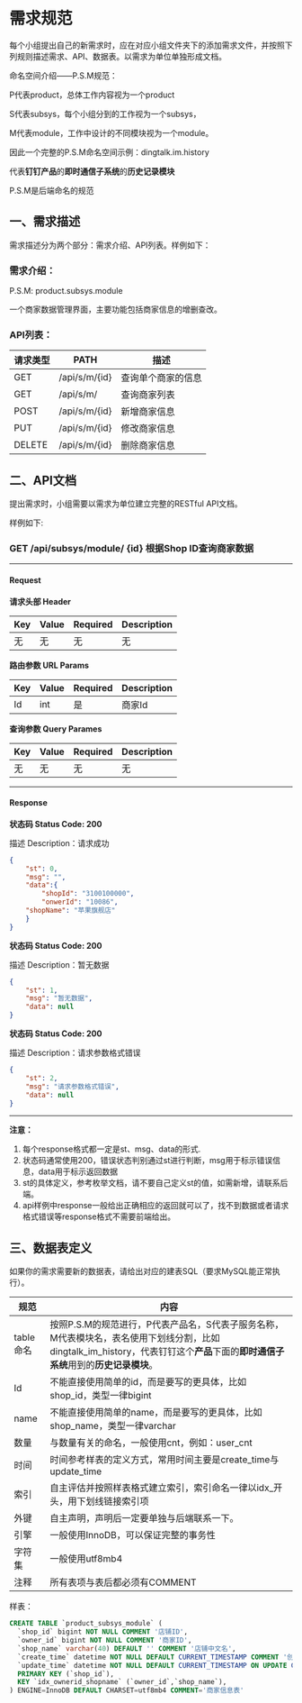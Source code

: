 # 需求规范

每个小组提出自己的新需求时，应在对应小组文件夹下的添加需求文件，并按照下列规则描述需求、API、数据表。以需求为单位单独形成文档。

命名空间介绍——P.S.M规范：

P代表product，总体工作内容视为一个product

S代表subsys，每个小组分到的工作视为一个subsys，

M代表module，工作中设计的不同模块视为一个module。

因此一个完整的P.S.M命名空间示例：dingtalk.im.history

代表**钉钉产品**的**即时通信子系统**的**历史记录模块**

P.S.M是后端命名的规范

## 一、需求描述

需求描述分为两个部分：需求介绍、API列表。样例如下：

### 需求介绍：

P.S.M:	product.subsys.module

一个商家数据管理界面，主要功能包括商家信息的增删查改。

### API列表：


| 请求类型 | PATH            | 描述               |
| ---------- | ----------------- | -------------------- |
| GET      | /api/s/m/{id} | 查询单个商家的信息 |
| GET      | /api/s/m/     | 查询商家列表       |
| POST     | /api/s/m/{id} | 新增商家信息       |
| PUT      | /api/s/m/{id} | 修改商家信息       |
| DELETE   | /api/s/m/{id} | 删除商家信息       |

## 二、API文档

提出需求时，小组需要以需求为单位建立完整的RESTful API文档。

样例如下:

### GET	/api/subsys/module/ \{id\}	根据Shop ID查询商家数据

---

#### Request

**请求头部 Header**


| Key | Value | Required | Description |
| ----- | ------- | ---------- | ------------- |
| 无  | 无    | 无       | 无          |

**路由参数 URL Params**


| Key | Value | Required | Description |
| ----- | ------- | ---------- | ------------- |
| Id  | int   | 是       | 商家Id      |

**查询参数 Query Parames**


| Key | Value | Required | Description |
| ----- | ------- | ---------- | ------------- |
| 无  | 无    | 无       | 无          |

---

#### Response

**状态码 Status Code: 200**

描述 Description：请求成功

~~~json
{
	"st": 0,
	"msg": "",
	"data":{
		"shopId": "3100100000",
		"onwerId": "10086",
    "shopName": "苹果旗舰店"
	}
}
~~~

**状态码 Status Code: 200**

描述 Description：暂无数据

~~~json
{
	"st": 1,
	"msg": "暂无数据",
	"data": null
}
~~~

**状态码 Status Code: 200**

描述 Description：请求参数格式错误

~~~json
{
	"st": 2,
	"msg": "请求参数格式错误",
	"data": null
}
~~~

---

**注意：**

1. 每个response格式都一定是st、msg、data的形式.
2. 状态码通常使用200，错误状态判别通过st进行判断，msg用于标示错误信息，data用于标示返回数据
3. st的具体定义，参考枚举文档，请不要自己定义st的值，如需新增，请联系后端。
4. api样例中response一般给出正确相应的返回就可以了，找不到数据或者请求格式错误等response格式不需要前端给出。

## 三、数据表定义

如果你的需求需要新的数据表，请给出对应的建表SQL（要求MySQL能正常执行）。



| 规范      | 内容                                                         |
| --------- | ------------------------------------------------------------ |
| table命名 | 按照P.S.M的规范进行，P代表产品名，S代表子服务名称，M代表模块名，表名使用下划线分割，比如dingtalk\_im\_history，代表钉钉这个**产品**下面的**即时通信子系统**用到的**历史记录模块**。 |
| Id        | 不能直接使用简单的id，而是要写的更具体，比如shop\_id，类型一律bigint |
| name      | 不能直接使用简单的name，而是要写的更具体，比如shop\_name，类型一律varchar |
| 数量      | 与数量有关的命名，一般使用cnt，例如：user_cnt                |
| 时间      | 时间参考样表的定义方式，常用时间主要是create\_time与update\_time |
| 索引      | 自主评估并按照样表格式建立索引，索引命名一律以idx_开头，用下划线链接索引项 |
| 外键      | 自主声明，声明后一定要单独与后端联系一下。                   |
| 引擎      | 一般使用InnoDB，可以保证完整的事务性                         |
| 字符集    | 一般使用utf8mb4                                              |
| 注释      | 所有表项与表后都必须有COMMENT                                |

样表：

~~~sql
CREATE TABLE `product_subsys_module` (
  `shop_id` bigint NOT NULL COMMENT '店铺ID',
  `owner_id` bigint NOT NULL COMMENT '商家ID',
  `shop_name` varchar(40) DEFAULT '' COMMENT '店铺中文名',
  `create_time` datetime NOT NULL DEFAULT CURRENT_TIMESTAMP COMMENT '创建时间',
  `update_time` datetime NOT NULL DEFAULT CURRENT_TIMESTAMP ON UPDATE CURRENT_TIMESTAMP COMMENT '更新时间',
  PRIMARY KEY (`shop_id`),
  KEY `idx_ownerid_shopname` (`owner_id`,`shop_name`),
) ENGINE=InnoDB DEFAULT CHARSET=utf8mb4 COMMENT='商家信息表'
~~~
